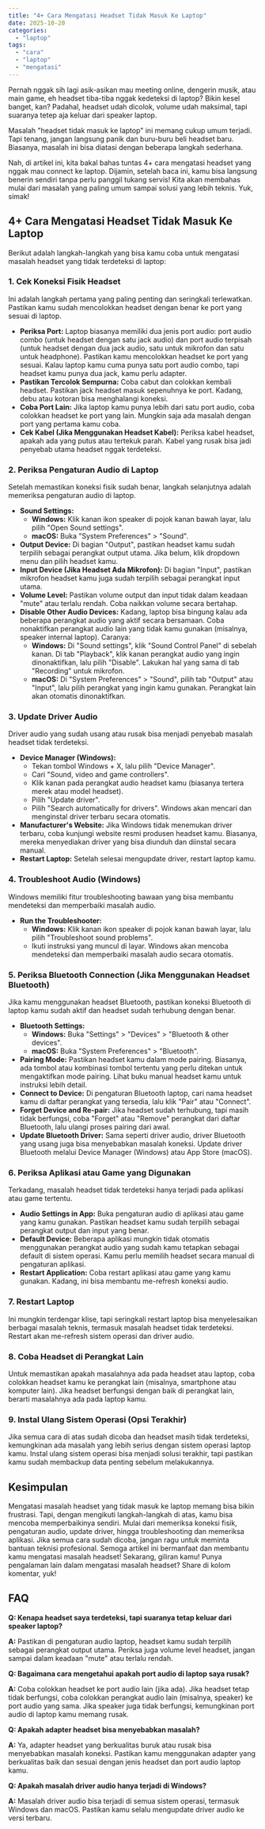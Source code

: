 ```yaml
---
title: "4+ Cara Mengatasi Headset Tidak Masuk Ke Laptop"
date: 2025-10-20
categories: 
  - "laptop"
tags: 
  - "cara"
  - "laptop"
  - "mengatasi"
---
```


Pernah nggak sih lagi asik-asikan mau meeting online, dengerin musik, atau main game, eh headset tiba-tiba nggak kedeteksi di laptop? Bikin kesel banget, kan? Padahal, headset udah dicolok, volume udah maksimal, tapi suaranya tetep aja keluar dari speaker laptop.

Masalah "headset tidak masuk ke laptop" ini memang cukup umum terjadi. Tapi tenang, jangan langsung panik dan buru-buru beli headset baru. Biasanya, masalah ini bisa diatasi dengan beberapa langkah sederhana.

Nah, di artikel ini, kita bakal bahas tuntas 4+ cara mengatasi headset yang nggak mau connect ke laptop. Dijamin, setelah baca ini, kamu bisa langsung benerin sendiri tanpa perlu panggil tukang servis! Kita akan membahas mulai dari masalah yang paling umum sampai solusi yang lebih teknis. Yuk, simak!

## 4+ Cara Mengatasi Headset Tidak Masuk Ke Laptop

Berikut adalah langkah-langkah yang bisa kamu coba untuk mengatasi masalah headset yang tidak terdeteksi di laptop:

### 1\. Cek Koneksi Fisik Headset

Ini adalah langkah pertama yang paling penting dan seringkali terlewatkan. Pastikan kamu sudah mencolokkan headset dengan benar ke port yang sesuai di laptop.

- **Periksa Port:** Laptop biasanya memiliki dua jenis port audio: port audio combo (untuk headset dengan satu jack audio) dan port audio terpisah (untuk headset dengan dua jack audio, satu untuk mikrofon dan satu untuk headphone). Pastikan kamu mencolokkan headset ke port yang sesuai. Kalau laptop kamu cuma punya satu port audio combo, tapi headset kamu punya dua jack, kamu perlu adapter.
- **Pastikan Tercolok Sempurna:** Coba cabut dan colokkan kembali headset. Pastikan jack headset masuk sepenuhnya ke port. Kadang, debu atau kotoran bisa menghalangi koneksi.
- **Coba Port Lain:** Jika laptop kamu punya lebih dari satu port audio, coba colokkan headset ke port yang lain. Mungkin saja ada masalah dengan port yang pertama kamu coba.
- **Cek Kabel (Jika Menggunakan Headset Kabel):** Periksa kabel headset, apakah ada yang putus atau tertekuk parah. Kabel yang rusak bisa jadi penyebab utama headset nggak terdeteksi.

### 2\. Periksa Pengaturan Audio di Laptop

Setelah memastikan koneksi fisik sudah benar, langkah selanjutnya adalah memeriksa pengaturan audio di laptop.

- **Sound Settings:**
    - **Windows:** Klik kanan ikon speaker di pojok kanan bawah layar, lalu pilih "Open Sound settings".
    - **macOS:** Buka "System Preferences" > "Sound".
- **Output Device:** Di bagian "Output", pastikan headset kamu sudah terpilih sebagai perangkat output utama. Jika belum, klik dropdown menu dan pilih headset kamu.
- **Input Device (Jika Headset Ada Mikrofon):** Di bagian "Input", pastikan mikrofon headset kamu juga sudah terpilih sebagai perangkat input utama.
- **Volume Level:** Pastikan volume output dan input tidak dalam keadaan "mute" atau terlalu rendah. Coba naikkan volume secara bertahap.
- **Disable Other Audio Devices:** Kadang, laptop bisa bingung kalau ada beberapa perangkat audio yang aktif secara bersamaan. Coba nonaktifkan perangkat audio lain yang tidak kamu gunakan (misalnya, speaker internal laptop). Caranya:
    - **Windows:** Di "Sound settings", klik "Sound Control Panel" di sebelah kanan. Di tab "Playback", klik kanan perangkat audio yang ingin dinonaktifkan, lalu pilih "Disable". Lakukan hal yang sama di tab "Recording" untuk mikrofon.
    - **macOS:** Di "System Preferences" > "Sound", pilih tab "Output" atau "Input", lalu pilih perangkat yang ingin kamu gunakan. Perangkat lain akan otomatis dinonaktifkan.

### 3\. Update Driver Audio

Driver audio yang sudah usang atau rusak bisa menjadi penyebab masalah headset tidak terdeteksi.

- **Device Manager (Windows):**
    - Tekan tombol Windows + X, lalu pilih "Device Manager".
    - Cari "Sound, video and game controllers".
    - Klik kanan pada perangkat audio headset kamu (biasanya tertera merek atau model headset).
    - Pilih "Update driver".
    - Pilih "Search automatically for drivers". Windows akan mencari dan menginstal driver terbaru secara otomatis.
- **Manufacturer's Website:** Jika Windows tidak menemukan driver terbaru, coba kunjungi website resmi produsen headset kamu. Biasanya, mereka menyediakan driver yang bisa diunduh dan diinstal secara manual.
- **Restart Laptop:** Setelah selesai mengupdate driver, restart laptop kamu.

### 4\. Troubleshoot Audio (Windows)

Windows memiliki fitur troubleshooting bawaan yang bisa membantu mendeteksi dan memperbaiki masalah audio.

- **Run the Troubleshooter:**
    - **Windows:** Klik kanan ikon speaker di pojok kanan bawah layar, lalu pilih "Troubleshoot sound problems".
    - Ikuti instruksi yang muncul di layar. Windows akan mencoba mendeteksi dan memperbaiki masalah audio secara otomatis.

### 5\. Periksa Bluetooth Connection (Jika Menggunakan Headset Bluetooth)

Jika kamu menggunakan headset Bluetooth, pastikan koneksi Bluetooth di laptop kamu sudah aktif dan headset sudah terhubung dengan benar.

- **Bluetooth Settings:**
    - **Windows:** Buka "Settings" > "Devices" > "Bluetooth & other devices".
    - **macOS:** Buka "System Preferences" > "Bluetooth".
- **Pairing Mode:** Pastikan headset kamu dalam mode pairing. Biasanya, ada tombol atau kombinasi tombol tertentu yang perlu ditekan untuk mengaktifkan mode pairing. Lihat buku manual headset kamu untuk instruksi lebih detail.
- **Connect to Device:** Di pengaturan Bluetooth laptop, cari nama headset kamu di daftar perangkat yang tersedia, lalu klik "Pair" atau "Connect".
- **Forget Device and Re-pair:** Jika headset sudah terhubung, tapi masih tidak berfungsi, coba "Forget" atau "Remove" perangkat dari daftar Bluetooth, lalu ulangi proses pairing dari awal.
- **Update Bluetooth Driver:** Sama seperti driver audio, driver Bluetooth yang usang juga bisa menyebabkan masalah koneksi. Update driver Bluetooth melalui Device Manager (Windows) atau App Store (macOS).

### 6\. Periksa Aplikasi atau Game yang Digunakan

Terkadang, masalah headset tidak terdeteksi hanya terjadi pada aplikasi atau game tertentu.

- **Audio Settings in App:** Buka pengaturan audio di aplikasi atau game yang kamu gunakan. Pastikan headset kamu sudah terpilih sebagai perangkat output dan input yang benar.
- **Default Device:** Beberapa aplikasi mungkin tidak otomatis menggunakan perangkat audio yang sudah kamu tetapkan sebagai default di sistem operasi. Kamu perlu memilih headset secara manual di pengaturan aplikasi.
- **Restart Application:** Coba restart aplikasi atau game yang kamu gunakan. Kadang, ini bisa membantu me-refresh koneksi audio.

### 7\. Restart Laptop

Ini mungkin terdengar klise, tapi seringkali restart laptop bisa menyelesaikan berbagai masalah teknis, termasuk masalah headset tidak terdeteksi. Restart akan me-refresh sistem operasi dan driver audio.

### 8\. Coba Headset di Perangkat Lain

Untuk memastikan apakah masalahnya ada pada headset atau laptop, coba colokkan headset kamu ke perangkat lain (misalnya, smartphone atau komputer lain). Jika headset berfungsi dengan baik di perangkat lain, berarti masalahnya ada pada laptop kamu.

### 9\. Instal Ulang Sistem Operasi (Opsi Terakhir)

Jika semua cara di atas sudah dicoba dan headset masih tidak terdeteksi, kemungkinan ada masalah yang lebih serius dengan sistem operasi laptop kamu. Instal ulang sistem operasi bisa menjadi solusi terakhir, tapi pastikan kamu sudah membackup data penting sebelum melakukannya.

## Kesimpulan

Mengatasi masalah headset yang tidak masuk ke laptop memang bisa bikin frustrasi. Tapi, dengan mengikuti langkah-langkah di atas, kamu bisa mencoba memperbaikinya sendiri. Mulai dari memeriksa koneksi fisik, pengaturan audio, update driver, hingga troubleshooting dan memeriksa aplikasi. Jika semua cara sudah dicoba, jangan ragu untuk meminta bantuan teknisi profesional. Semoga artikel ini bermanfaat dan membantu kamu mengatasi masalah headset! Sekarang, giliran kamu! Punya pengalaman lain dalam mengatasi masalah headset? Share di kolom komentar, yuk!

## FAQ

**Q: Kenapa headset saya terdeteksi, tapi suaranya tetap keluar dari speaker laptop?**

**A:** Pastikan di pengaturan audio laptop, headset kamu sudah terpilih sebagai perangkat output utama. Periksa juga volume level headset, jangan sampai dalam keadaan "mute" atau terlalu rendah.

**Q: Bagaimana cara mengetahui apakah port audio di laptop saya rusak?**

**A:** Coba colokkan headset ke port audio lain (jika ada). Jika headset tetap tidak berfungsi, coba colokkan perangkat audio lain (misalnya, speaker) ke port audio yang sama. Jika speaker juga tidak berfungsi, kemungkinan port audio di laptop kamu memang rusak.

**Q: Apakah adapter headset bisa menyebabkan masalah?**

**A:** Ya, adapter headset yang berkualitas buruk atau rusak bisa menyebabkan masalah koneksi. Pastikan kamu menggunakan adapter yang berkualitas baik dan sesuai dengan jenis headset dan port audio laptop kamu.

**Q: Apakah masalah driver audio hanya terjadi di Windows?**

**A:** Masalah driver audio bisa terjadi di semua sistem operasi, termasuk Windows dan macOS. Pastikan kamu selalu mengupdate driver audio ke versi terbaru.
